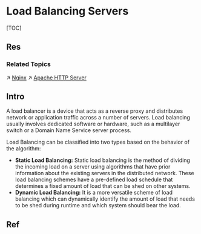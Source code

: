 # Load Balancing Servers

[TOC]



## Res
### Related Topics
↗ [Nginx](../🪇%20Reverse%20Proxy%20Servers/Nginx/Nginx.md)
↗ [Apache HTTP Server](../🪇%20Reverse%20Proxy%20Servers/Apache%20HTTP%20Server/Apache%20HTTP%20Server.md)



## Intro
A load balancer is a device that acts as a reverse proxy and distributes network or application traffic across a number of servers. Load balancing usually involves dedicated software or hardware, such as a multilayer switch or a Domain Name Service server process.

Load Balancing can be classified into two types based on the behavior of the algorithm:
- **Static Load Balancing:** Static load balancing is the method of dividing the incoming load on a server using algorithms that have prior information about the existing servers in the distributed network. These load balancing schemes have a pre-defined load schedule that determines a fixed amount of load that can be shed on other systems.
- **Dynamic Load Balancing:** It is a more versatile scheme of load balancing which can dynamically identify the amount of load that needs to be shed during runtime and which system should bear the load.



## Ref
[Static vs Dynamic Load Balancing | GeeksforGeeks]: https://www.geeksforgeeks.org/static-vs-dynamic-load-balancing/

[阿里云三大负载均衡器SLB（ALB、NLB、CLB）概念、架构组成及使用场景总结]: https://mp.weixin.qq.com/s/i3bGZ7IcNEBTyuUQDlUWeA
